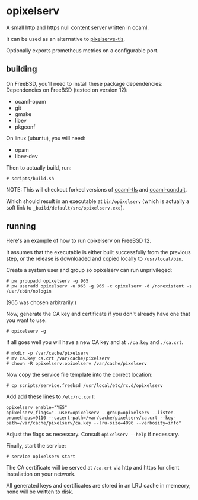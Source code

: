 # opixelserv

A small http and https null content server written in ocaml.

It can be used as an alternative to
[pixelserve-tls](https://github.com/kvic-z/pixelserv-tls).

Optionally exports prometheus metrics on a configurable port.

## building

On FreeBSD, you'll need to install these package dependencies:
Dependencies on FreeBSD (tested on version 12):

* ocaml-opam
* git
* gmake
* libev
* pkgconf

On linux (ubuntu), you will need:

* opam
* libev-dev

Then to actually build, run:

```
# scripts/build.sh
```

NOTE: This will checkout forked versions of
[ocaml-tls](https://github.com/mirleft/ocaml-tls) and
[ocaml-conduit](https://github.com/mirage/ocaml-conduit/).

Which should result in an executable at `bin/opixelserv` (which is actually a
soft link to `_build/default/src/opixelserv.exe`).

## running

Here's an example of how to run opixelserv on FreeBSD 12.

It assumes that the executable is either built successfully from the previous
step, or the release is downloaded and copied locally to `/usr/local/bin`.

Create a system user and group so opixelserv can run unprivileged:

```
# pw groupadd opixelserv -g 965
# pw useradd opixelserv -u 965 -g 965 -c opixelserv -d /nonexistent -s /usr/sbin/nologin
```

(965 was chosen arbitrarily.)

Now, generate the CA key and certificate if you don't already have one that you want to use.

```
# opixelserv -g
```

If all goes well you will have a new CA key and at `./ca.key` and `./ca.crt`.

```
# mkdir -p /var/cache/pixelserv
# mv ca.key ca.crt /var/cache/pixelserv
# chown -R opixelserv:opixelserv /var/cache/pixelserv
```

Now copy the service file template into the correct location:

```
# cp scripts/service.freebsd /usr/local/etc/rc.d/opixelserv
```

Add add these lines to `/etc/rc.conf`:

```
opixelserv_enable="YES"
opixelserv_flags="--user=opixelserv --group=opixelserv --listen-prometheus=9110 --cacert-path=/var/cache/pixelserv/ca.crt --key-path=/var/cache/pixelserv/ca.key --lru-size=4096 --verbosity=info"
```
Adjust the flags as necessary. Consult `opixelserv --help` if necessary.

Finally, start the service:
```
# service opixelserv start
```

The CA certificate will be served at `/ca.crt` via http and https for client
installation on your network.

All generated keys and certificates are stored in an LRU cache in memeory; none
will be written to disk.
